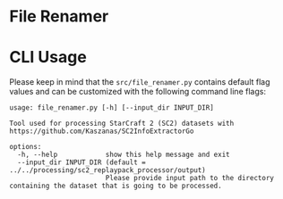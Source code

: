 # File Renamer

# CLI Usage

Please keep in mind that the  ```src/file_renamer.py``` contains default flag values and can be customized with the following command line flags:
```
usage: file_renamer.py [-h] [--input_dir INPUT_DIR]

Tool used for processing StarCraft 2 (SC2) datasets with https://github.com/Kaszanas/SC2InfoExtractorGo

options:
  -h, --help            show this help message and exit
  --input_dir INPUT_DIR (default = ../../processing/sc2_replaypack_processor/output)
                        Please provide input path to the directory containing the dataset that is going to be processed.
```
